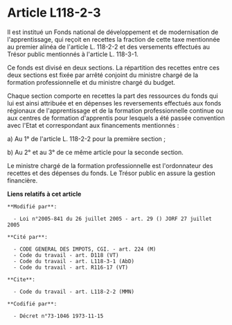 # Article L118-2-3

Il est institué un Fonds national de développement et de modernisation de l'apprentissage, qui reçoit en recettes la fraction
de cette taxe mentionnée au premier alinéa de l'article L. 118-2-2 et des versements effectués au Trésor public mentionnés à
l'article L. 118-3-1.

Ce fonds est divisé en deux sections. La répartition des recettes entre ces deux sections est fixée par arrêté conjoint du
ministre chargé de la formation professionnelle et du ministre chargé du budget.

Chaque section comporte en recettes la part des ressources du fonds qui lui est ainsi attribuée et en dépenses les
reversements effectués aux fonds régionaux de l'apprentissage et de la formation professionnelle continue ou aux centres de
formation d'apprentis pour lesquels a été passée convention avec l'Etat et correspondant aux financements mentionnés :

a) Au 1° de l'article L. 118-2-2 pour la première section ;

b) Au 2° et au 3° de ce même article pour la seconde section.

Le ministre chargé de la formation professionnelle est l'ordonnateur des recettes et des dépenses du fonds. Le Trésor public
en assure la gestion financière.

**Liens relatifs à cet article**

	**Modifié par**:

	  - Loi n°2005-841 du 26 juillet 2005 - art. 29 () JORF 27 juillet 2005

	**Cité par**:

	  - CODE GENERAL DES IMPOTS, CGI. - art. 224 (M)
	  - Code du travail - art. D118 (VT)
	  - Code du travail - art. L118-3-1 (AbD)
	  - Code du travail - art. R116-17 (VT)

	**Cite**:

	  - Code du travail - art. L118-2-2 (MMN)

	**Codifié par**:

	  - Décret n°73-1046 1973-11-15
